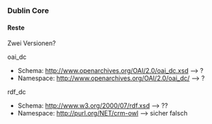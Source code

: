 ### Dublin Core

#### Reste

Zwei Versionen?

oai_dc
* Schema: http://www.openarchives.org/OAI/2.0/oai_dc.xsd --> ?
* Namespace: http://www.openarchives.org/OAI/2.0/oai_dc/ --> ?

rdf_dc
* Schema: http://www.w3.org/2000/07/rdf.xsd --> ??
* Namespace: http://purl.org/NET/crm-owl --> sicher falsch
